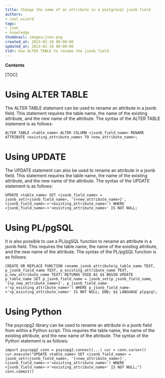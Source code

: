 ```yaml
---
title: Change the name of an attribute in a postgresql jsonb field
authors:
- cool_wizard
tags:
- json
- knowledge
thumbnail: images/json.png
created_at: 2023-02-18 00:00:00
updated_at: 2023-02-18 00:00:00
tldr: Use ALTER TABLE to rename the jsonb field.
---
```


**Contents**

[TOC]

# Using ALTER TABLE

The ALTER TABLE statement can be used to rename an attribute in a jsonb field. This statement requires the table name, the name of the existing attribute, and the new name of the attribute. The syntax of the ALTER TABLE statement is as follows:

`ALTER TABLE <table_name> ALTER COLUMN <jsonb_field_name> RENAME ATTRIBUTE <existing_attribute_name> TO <new_attribute_name>;`

# Using UPDATE

The UPDATE statement can also be used to rename an attribute in a jsonb field. This statement requires the table name, the name of the existing attribute, and the new name of the attribute. The syntax of the UPDATE statement is as follows:

`UPDATE <table_name> SET <jsonb_field_name> = jsonb_set(<jsonb_field_name>, '{<new_attribute_name>}', <jsonb_field_name>->'<existing_attribute_name>') WHERE <jsonb_field_name>->'<existing_attribute_name>' IS NOT NULL;`

# Using PL/pgSQL

It is also possible to use a PL/pgSQL function to rename an attribute in a jsonb field. This requires the table name, the name of the existing attribute, and the new name of the attribute. The syntax of the PL/pgSQL function is as follows:

`CREATE OR REPLACE FUNCTION rename_jsonb_attribute(p_table_name TEXT, p_jsonb_field_name TEXT, p_existing_attribute_name TEXT, p_new_attribute_name TEXT)
RETURNS VOID AS
$$
BEGIN
    UPDATE p_table_name
    SET p_jsonb_field_name = jsonb_set(p_jsonb_field_name, '{<p_new_attribute_name>}', p_jsonb_field_name->'<p_existing_attribute_name>')
    WHERE p_jsonb_field_name->'<p_existing_attribute_name>' IS NOT NULL;
END;
$$
LANGUAGE plpgsql;`

# Using Python

The psycopg2 library can be used to rename an attribute in a jsonb field from within a Python script. This requires the table name, the name of the existing attribute, and the new name of the attribute. The syntax of the Python statement is as follows:

`import psycopg2
conn = psycopg2.connect(...)
cur = conn.cursor()
cur.execute("UPDATE <table_name> SET <jsonb_field_name> = jsonb_set(<jsonb_field_name>, '{<new_attribute_name>}', <jsonb_field_name>->'<existing_attribute_name>') WHERE <jsonb_field_name>->'<existing_attribute_name>' IS NOT NULL;")
conn.commit()`
